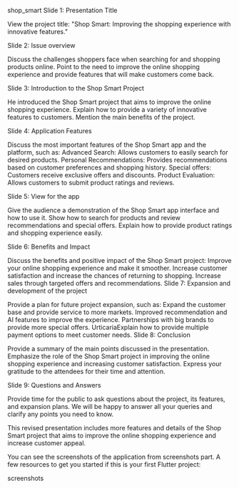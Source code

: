 shop_smart
Slide 1: Presentation Title

View the project title: "Shop Smart: Improving the shopping experience with innovative features."

Slide 2: Issue overview

Discuss the challenges shoppers face when searching for and shopping products online. Point to the need to improve the online shopping experience and provide features that will make customers come back.

Slide 3: Introduction to the Shop Smart Project

He introduced the Shop Smart project that aims to improve the online shopping experience. Explain how to provide a variety of innovative features to customers. Mention the main benefits of the project.

Slide 4: Application Features

Discuss the most important features of the Shop Smart app and the platform, such as: Advanced Search: Allows customers to easily search for desired products. Personal Recommendations: Provides recommendations based on customer preferences and shopping history. Special offers: Customers receive exclusive offers and discounts. Product Evaluation: Allows customers to submit product ratings and reviews.

Slide 5: View for the app

Give the audience a demonstration of the Shop Smart app interface and how to use it. Show how to search for products and review recommendations and special offers. Explain how to provide product ratings and shopping experience easily.

Slide 6: Benefits and Impact

Discuss the benefits and positive impact of the Shop Smart project: Improve your online shopping experience and make it smoother. Increase customer satisfaction and increase the chances of returning to shopping. Increase sales through targeted offers and recommendations. Slide 7: Expansion and development of the project

Provide a plan for future project expansion, such as: Expand the customer base and provide service to more markets. Improved recommendation and AI features to improve the experience. Partnerships with big brands to provide more special offers. UrticariaExplain how to provide multiple payment options to meet customer needs. Slide 8: Conclusion

Provide a summary of the main points discussed in the presentation. Emphasize the role of the Shop Smart project in improving the online shopping experience and increasing customer satisfaction. Express your gratitude to the attendees for their time and attention.

Slide 9: Questions and Answers

Provide time for the public to ask questions about the project, its features, and expansion plans. We will be happy to answer all your queries and clarify any points you need to know.

This revised presentation includes more features and details of the Shop Smart project that aims to improve the online shopping experience and increase customer appeal.

You can see the screenshots of the application from screenshots part. A few resources to get you started if this is your first Flutter project:

screenshots
